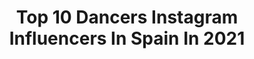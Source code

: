 ---
title: Top 10 Dancers Instagram Influencers In Spain In 2021
description: >-
  Find top dancers Instagram influencers in Spain in 2021. Most popular hashtags: #dance #happy #beach.
platform: Instagram
hits: 357
text_top: Identify the best Instagram accounts on inBeat.
text_bottom: inBeat aggregates 357 Instagram influencers like this in Spain for you to collaborate.
profiles:
  - username: "marenvegaa"
    fullname: >-
      MAREN VEGA
    bio: >-
      • Dancer •🇪🇸|🇺🇸
    location: "Spain"
    followers: 4042
    engagement: 1575
    commentsToLikes: 0.085589
    id: ckf5trbwhijg80j23ieaukdha
    verified: false
    hashtags: "#femaledancer, #dancevideos, #hiphopdancer, #dreamscometrue"
  - username: "brjpalacios"
    fullname: >-
      BORJA PALACIOS
    bio: >-
      dancer
    location: "Spain"
    followers: 5100
    engagement: 1222
    commentsToLikes: 0.057936
    id: ckap015sxo97r0i78r1q16suf
    verified: false
    hashtags: "#operaciontriunfo, #ot2020, #brjpalacioschoreography, #operaciontriunfo2020"
  - username: "sifercypher"
    fullname: >-
      SIFER
    bio: >-
      • Professional Dancer | Dance Teacher | Music ♥ • Lanzarote | Canarias | Madrid | Spain 📍 • Calima Team | Men Of Steel 👤 @sifercypherformacion 📚
    location: "Spain"
    followers: 3120
    engagement: 2381
    commentsToLikes: 0.140318
    id: ck55l71fk0wq70i11s77bh8cx
    verified: false
    hashtags: "#event, #popping, #funk, #hiphop"
  - username: "__.lauramullor"
    fullname: >-
      LAURA MULLOR
    bio: >-
      ¡WELCOME TO MY PROFILE! 🎉 🌍Spain 💃🏼Dancer ✍🏼Lo mejor de la vida es ser tú mismo 🎶TIK TOK: laura.mullor (1,3M) 📩lauramullor.info@gmail.com
    location: "Spain"
    followers: 637049
    engagement: 745
    commentsToLikes: 0.061511
    id: ck5cdgi53j55b0i11obavaxzi
    verified: false
    hashtags: "#costablanca, #mirada, #nyxerepicsquad, #halloween"
  - username: "crisllusa"
    fullname: >-
      Cristina Gómez Llusá
    bio: >-
      👠 Dancer & events 👣 Teacher . ✨ life enthusiast ✌🏻♥️ . 💌Proyects & collabs 🔛 DM .
    location: "Spain"
    followers: 5200
    engagement: 1730
    commentsToLikes: 0.121565
    id: ck15qtyib4mpd0i19vlajd9ht
    verified: false
    hashtags: "#egbtributo"
  - username: "naserakatt"
    fullname: >-
      𝕹𝖆𝖘𝖘𝖊𝖗𝖆
    bio: >-
      ※Mlg※ 20. @naseratwerk Y💛 Professional twerk dancer and teacher✨ 🌱Dietista Colaboraciones y contrataciones MD
    location: "Spain"
    followers: 62941
    engagement: 726
    commentsToLikes: 0.051063
    id: ck5zneauvoaox0i14orlp4yp8
    verified: false
    hashtags: "#fuckcoronav, #wapchallenge, #wap"
  - username: "liandrasadzo.off"
    fullname: >-
      ⚡️L I A⚡️
    bio: >-
      🤍 Interior, space&service designer 🎞 dancer/actress/fashion/beauty 🌩 TikTok: Liasadzo.off 🦦 1/2 Chilena 1/2 Belg ✉️ ssadzo@telenet.be ✨ YouTube:
    location: "Spain"
    followers: 114328
    engagement: 579
    commentsToLikes: 0.025367
    id: ck15thh8pi3ko0i19aymsyptf
    verified: false
    hashtags: "#lorealparis, #studiofix, #loreal, #makeup"
  - username: "paulaetxeberriaofficial"
    fullname: >-
      P A U L A  E T X E B E R R I A
    bio: >-
      God First💙 🔺Paula @twin_melody ▪️Colaboradora en @elhormiguero 🔹Student,Singer,Actress,Dancer,tiktoker,YT 🔸Deuteronomy 31:8 📍PV,Spain @paulaetxe
    location: "Spain"
    followers: 383485
    engagement: 1075
    commentsToLikes: 0.029686
    id: ck14i3rm2dhvv0i19xalmbo0n
    verified: true
    hashtags: "#yay, #beach, #happy, #smile"
  - username: "olgamarin_"
    fullname: >-
      Olgamarin_
    bio: >-
      📍Here and now 🌱 Sustainable & vegan life 🙏🏼 Mindfullness 💃🏻 Dancer & Fun ✈️ Traveler 🐭 Animal Lovers Un pensamiento puede cambiarlo todo
    location: "Spain"
    followers: 23305
    engagement: 424
    commentsToLikes: 0.067153
    id: ckaoyx28vjelk0i78xtrf9phg
    verified: false
    hashtags: "#goals, #yoga, #yogainspiration, #green"
  - username: "ranibruchstein"
    fullname: >-
      Rani Bruchstein
    bio: >-
      Welcome to my world 🌎, living in Barcelona Spain 🇪🇸, looking for models, dancers and yoga models, DM for more details
    location: "Spain"
    followers: 31112
    engagement: 351
    commentsToLikes: 0.075795
    id: ck5hdrpqkp17h0i11m5u2iehz
    verified: false
    hashtags: "#canonphotography, #naturephotography, #portraiture, #portraitofday"
---